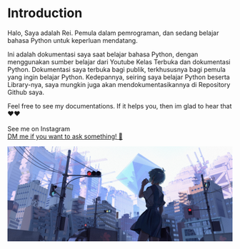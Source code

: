 <h1>Introduction</h1>

Halo, Saya adalah Rei. Pemula dalam pemrograman, dan sedang belajar bahasa Python untuk keperluan mendatang.  

Ini adalah dokumentasi saya saat belajar bahasa Python, dengan menggunakan sumber belajar dari Youtube Kelas Terbuka dan dokumentasi Python. 
Dokumentasi saya terbuka bagi publik, terkhususnya bagi pemula yang ingin belajar Python. 
Kedepannya, seiring saya belajar Python beserta Library-nya, saya mungkin juga akan mendokumentasikannya di Repository Github saya. 

Feel free to see my documentations. If it helps you, then im glad to hear that ❤️❤️
<br>
<br>
See me on Instagram
<br>
<a href ="https://www.instagram.com/reiyuii_/">DM me if you want to ask something! 📩</a>

<img src="1394980.jpg"></img>
